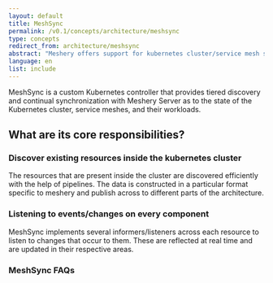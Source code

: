 ```yaml
---
layout: default
title: MeshSync
permalink: /v0.1/concepts/architecture/meshsync
type: concepts
redirect_from: architecture/meshsync
abstract: "Meshery offers support for kubernetes cluster/service mesh state synchronization with the help of MeshSync."
language: en
list: include
---
```


MeshSync is a custom Kubernetes controller that provides tiered discovery and continual synchronization with Meshery Server as to the state of the Kubernetes cluster, service meshes, and their workloads.

## What are its core responsibilities?

### Discover existing resources inside the kubernetes cluster
The resources that are present inside the cluster are discovered efficiently with the help of pipelines. The data is constructed in a particular format specific to meshery and publish across to different parts of the architecture.

### Listening to events/changes on every component
MeshSync implements several informers/listeners across each resource to listen to changes that occur to them. These are reflected at real time and are updated in their respective areas.

### MeshSync FAQs
